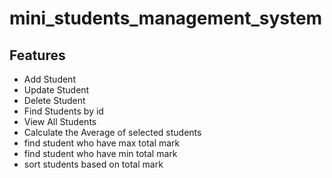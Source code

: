 # mini_students_management_system

## Features

- Add Student
- Update Student
- Delete Student
- Find Students by id
- View All Students
- Calculate the Average of selected students
- find student who have max total mark
- find student who have min total mark
- sort students based on total mark
